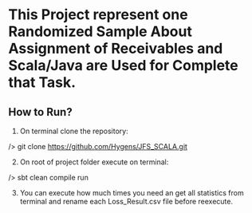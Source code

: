 # This Project represent one Randomized Sample About Assignment of Receivables and Scala/Java are Used for Complete that Task.

## How to Run?

1) On terminal clone the repository:

/> git clone https://github.com/Hygens/JFS_SCALA.git

2) On root of project folder execute on terminal:

/> sbt clean compile run

3) You can execute how much times you need an get all statistics from terminal
and rename each Loss_Result.csv file before reexecute. 
